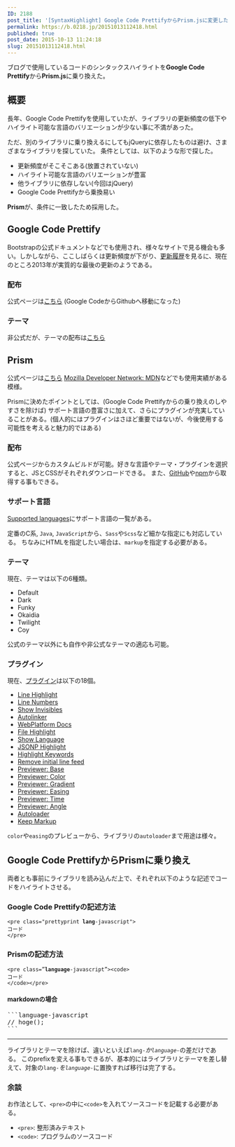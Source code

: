 ```yaml
---
ID: 2188
post_title: '[SyntaxHighlight] Google Code PrettifyからPrism.jsに変更した時に気をつけたこと'
permalink: https://b.0218.jp/20151013112418.html
published: true
post_date: 2015-10-13 11:24:18
slug: 20151013112418.html
---
```

ブログで使用しているコードのシンタックスハイライトを<strong>Google Code Prettify</strong>から<strong>Prism.js</strong>に乗り換えた。

<!--more-->

<h2>概要</h2>

長年、Google Code Prettifyを使用していたが、ライブラリの更新頻度の低下やハイライト可能な言語のバリエーションが少ない事に不満があった。

ただ、別のライブラリに乗り換えるにしてもjQueryに依存したものは避け、さまざまなライブラリを探していた。
条件としては、以下のような形で探した。

<ul>
<li>更新頻度がそこそこある(放置されていない)</li>
<li>ハイライト可能な言語のバリエーションが豊富</li>
<li>他ライブラリに依存しない(今回はjQuery)</li>
<li>Google Code Prettifyから乗換易い</li>
</ul>

<strong>Prism</strong>が、条件に一致したため採用した。

<h2>Google Code Prettify</h2>

Bootstrapの公式ドキュメントなどでも使用され、様々なサイトで見る機会も多い。しかしながら、ここしばらくは更新頻度が下がり、<a href="https://github.com/google/code-prettify/blob/master/CHANGES.md">更新履歴</a>を見るに、現在のところ2013年が実質的な最後の更新のようである。

<h3>配布</h3>

公式ページは<a href="https://github.com/google/code-prettify">こちら</a> (Google CodeからGithubへ移動になった)

<h3>テーマ</h3>

非公式だが、テーマの配布は<a href="http://jmblog.github.io/color-themes-for-google-code-prettify/">こちら</a>

<h2>Prism</h2>

公式ページは<a href="http://prismjs.com">こちら</a>
<a href="https://developer.mozilla.org/ja/">Mozilla Developer Network: MDN</a>などでも使用実績がある模様。

Prismに決めたポイントとしては、(Google Code Prettifyからの乗り換えのしやすさを除けば) サポート言語の豊富さに加えて、さらにプラグインが充実していることがある。(個人的にはプラグインはさほど重要ではないが、今後使用する可能性を考えると魅力的ではある)

<h3>配布</h3>

公式ページからカスタムビルドが可能。好きな言語やテーマ・プラグインを選択すると、JSとCSSがそれぞれダウンロードできる。
また、<a href="https://github.com/PrismJS/prism">GitHub</a>や<a href="https://www.npmjs.com/package/prismjs">npm</a>から取得する事もできる。

<h3>サポート言語</h3>

<a href="http://prismjs.com/#languages-list">Supported languages</a>にサポート言語の一覧がある。

定番のC系, <code>Java</code>, <code>JavaScript</code>から、<code>Sass</code>や<code>Scss</code>など細かな指定にも対応している。
ちなみにHTMLを指定したい場合は、<code>markup</code>を指定する必要がある。

<h3>テーマ</h3>

現在、テーマは以下の6種類。

<ul>
<li>Default</li>
<li>Dark</li>
<li>Funky</li>
<li>Okaidia</li>
<li>Twilight</li>
<li>Coy</li>
</ul>

公式のテーマ以外にも自作や非公式なテーマの適応も可能。

<h3>プラグイン</h3>

現在、<a href="http://prismjs.com/#plugins">プラグイン</a>は以下の18個。

<ul>
<li><a href="http://prismjs.com/plugins/line-highlight">Line Highlight</a></li>
<li><a href="http://prismjs.com/plugins/line-numbers">Line Numbers</a></li>
<li><a href="http://prismjs.com/plugins/show-invisibles">Show Invisibles</a></li>
<li><a href="http://prismjs.com/plugins/autolinker">Autolinker</a></li>
<li><a href="http://prismjs.com/plugins/wpd">WebPlatform Docs</a></li>
<li><a href="http://prismjs.com/plugins/file-highlight">File Highlight</a></li>
<li><a href="http://prismjs.com/plugins/show-language">Show Language</a></li>
<li><a href="http://prismjs.com/plugins/jsonp-highlight">JSONP Highlight</a></li>
<li><a href="http://prismjs.com/plugins/highlight-keywords">Highlight Keywords</a></li>
<li><a href="http://prismjs.com/plugins/remove-initial-line-feed">Remove initial line feed</a></li>
<li><a href="http://prismjs.com/plugins/previewer-base">Previewer: Base</a></li>
<li><a href="http://prismjs.com/plugins/previewer-color">Previewer: Color</a></li>
<li><a href="http://prismjs.com/plugins/previewer-gradient">Previewer: Gradient</a></li>
<li><a href="http://prismjs.com/plugins/previewer-easing">Previewer: Easing</a></li>
<li><a href="http://prismjs.com/plugins/previewer-time">Previewer: Time</a></li>
<li><a href="http://prismjs.com/plugins/previewer-angle">Previewer: Angle</a></li>
<li><a href="http://prismjs.com/plugins/autoloader">Autoloader</a></li>
<li><a href="http://prismjs.com/plugins/keep-markup">Keep Markup</a></li>
</ul>

<code>color</code>や<code>easing</code>のプレビューから、ライブラリの<code>autoloader</code>まで用途は様々。

<h2>Google Code PrettifyからPrismに乗り換え</h2>

両者とも事前にライブラリを読み込んだ上で、それぞれ以下のような記述でコードをハイライトさせる。

<h3>Google Code Prettifyの記述方法</h3>

<pre class="language-markup"><code>&lt;pre class="prettyprint <b>lang</b>-javascript"&gt;
コード
&lt;/pre&gt;</code></pre>

<h3>Prismの記述方法</h3>

<pre class="language-markup"><code>&lt;pre <span class="red">class=”<b>language</b>-javascript”</span>&gt;&lt;code&gt;
コード
&lt;/code&gt;&lt;/pre&gt; </code></pre>

<h4>markdownの場合</h4>

<pre>
```language-javascript
// hoge();
```
</pre>

<hr />

ライブラリとテーマを除けば、違いといえば<code>lang-*</code>か<code>language-*</code>の差だけである。
このprefixを変える事もできるが、基本的にはライブラリとテーマを差し替えて、対象の<code>lang-*</code>を<code>language-*</code>に置換すれば移行は完了する。

<h3>余談</h3>

お作法として、<code>&lt;pre&gt;</code>の中に<code>&lt;code&gt;</code>を入れてソースコードを記載する必要がある。

<ul>
<li><code>&lt;pre&gt;</code>: 整形済みテキスト</li>
<li><code>&lt;code&gt;</code>: プログラムのソースコード</li>
</ul>